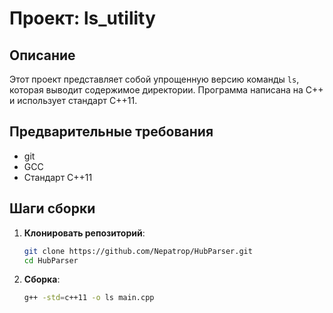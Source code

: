 # Проект: ls_utility

## Описание
Этот проект представляет собой упрощенную версию команды `ls`, которая выводит содержимое директории. Программа написана на C++ и использует стандарт C++11.

## Предварительные требования

- git
- GCC
- Стандарт C++11

## Шаги сборки

1. **Клонировать репозиторий**:

   ```bash
   git clone https://github.com/Nepatrop/HubParser.git
   cd HubParser
   ```

2. **Сборка**:

    ```bash
    g++ -std=c++11 -o ls main.cpp
    ```
